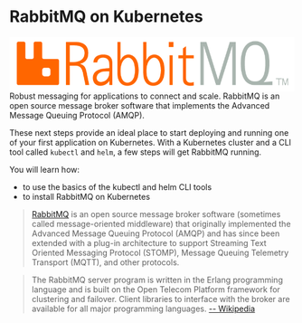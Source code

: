 # RabbitMQ on Kubernetes #

<img align="right" src="./assets/rabbitmq.png">

Robust messaging for applications to connect and scale. RabbitMQ is an open source message broker software that implements the Advanced Message Queuing Protocol (AMQP).

These next steps provide an ideal place to start deploying and running one of your first application on Kubernetes. With a Kubernetes cluster and a CLI tool called `kubectl` and `helm`, a few steps will get RabbitMQ running.

You will learn how:

- to use the basics of the kubectl and helm CLI tools
- to install RabbitMQ on Kubernetes

> [RabbitMQ](https://www.rabbitmq.com/) is an open source message broker software (sometimes called message-oriented middleware) that originally implemented the Advanced Message Queuing Protocol (AMQP) and has since been extended with a plug-in architecture to support Streaming Text Oriented Messaging Protocol (STOMP), Message Queuing Telemetry Transport (MQTT), and other protocols.

> The RabbitMQ server program is written in the Erlang programming language and is built on the Open Telecom Platform framework for clustering and failover. Client libraries to interface with the broker are available for all major programming languages. [-- Wikipedia](https://en.wikipedia.org/wiki/RabbitMQ)